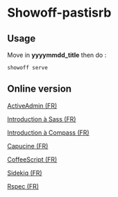 # Showoff-pastisrb

## Usage

Move in __yyyymmdd_title__ then do :

```
showoff serve
```

## Online version

[ActiveAdmin (FR)](http://david-activeadmin.herokuapp.com)

[Introduction à Sass (FR)](http://maylis-sass.herokuapp.com)

[Introduction à Compass (FR)](http://maylis-compass.herokuapp.com)

[Capucine (FR)](http://david-capucine.herokuapp.com)

[CoffeeScript (FR)](http://david-coffeescript.herokuapp.com)

[Sidekiq (FR)](http://david-sidekiq.herokuapp.com/)

[Rspec (FR)](http://david-rspec.herokuapp.com)

